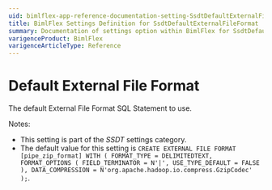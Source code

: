 ```yaml
---
uid: bimlflex-app-reference-documentation-setting-SsdtDefaultExternalFileFormat
title: BimlFlex Settings Definition for SsdtDefaultExternalFileFormat
summary: Documentation of settings option within BimlFlex for SsdtDefaultExternalFileFormat
varigenceProduct: BimlFlex
varigenceArticleType: Reference
---
```


# Default External File Format

The default External File Format SQL Statement to use.

Notes:

* This setting is part of the *SSDT* settings category.
* The default value for this setting is `CREATE EXTERNAL FILE FORMAT [pipe_zip_format]
    WITH (
        FORMAT_TYPE = DELIMITEDTEXT,
        FORMAT_OPTIONS (
            FIELD_TERMINATOR = N'|',
            USE_TYPE_DEFAULT = FALSE
        ),
        DATA_COMPRESSION = N'org.apache.hadoop.io.compress.GzipCodec'
    );`.
